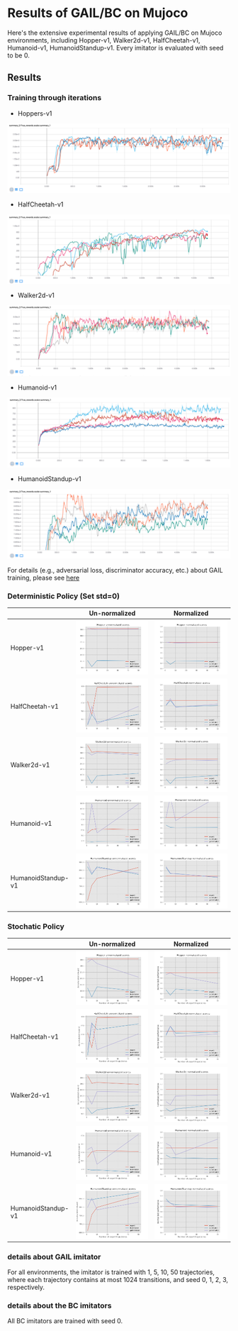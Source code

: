 # Results of GAIL/BC on Mujoco

Here's the extensive experimental results of applying GAIL/BC on Mujoco environments, including 
Hopper-v1, Walker2d-v1, HalfCheetah-v1, Humanoid-v1, HumanoidStandup-v1. Every imitator is evaluated with seed to be 0.

## Results

### Training through iterations

- Hoppers-v1
<img src='hopper-training.png'> 

- HalfCheetah-v1
<img src='halfcheetah-training.png'> 

- Walker2d-v1
<img src='walker2d-training.png'> 

- Humanoid-v1
<img src='humanoid-training.png'> 

- HumanoidStandup-v1
<img src='humanoidstandup-training.png'> 

For details (e.g., adversarial loss, discriminator accuracy, etc.) about GAIL training, please see [here](https://drive.google.com/drive/folders/1nnU8dqAV9i37-_5_vWIspyFUJFQLCsDD?usp=sharing)

### Deterministic Policy (Set std=0)
|   | Un-normalized | Normalized |
|---|---|---|
| Hopper-v1 | <img src='Hopper-unnormalized-deterministic-scores.png'> | <img src='Hopper-normalized-deterministic-scores.png'> |
| HalfCheetah-v1 | <img src='HalfCheetah-unnormalized-deterministic-scores.png'> | <img src='HalfCheetah-normalized-deterministic-scores.png'> |
| Walker2d-v1 | <img src='Walker2d-unnormalized-deterministic-scores.png'> | <img src='Walker2d-normalized-deterministic-scores.png'> |
| Humanoid-v1 | <img src='Humanoid-unnormalized-deterministic-scores.png'> | <img src='Humanoid-normalized-deterministic-scores.png'> |
| HumanoidStandup-v1 | <img src='HumanoidStandup-unnormalized-deterministic-scores.png'> | <img src='HumanoidStandup-normalized-deterministic-scores.png'> |

### Stochatic Policy 
|   | Un-normalized | Normalized |
|---|---|---|
| Hopper-v1 | <img src='Hopper-unnormalized-stochastic-scores.png'> | <img src='Hopper-normalized-stochastic-scores.png'> |
| HalfCheetah-v1 | <img src='HalfCheetah-unnormalized-stochastic-scores.png'> | <img src='HalfCheetah-normalized-stochastic-scores.png'> |
| Walker2d-v1 | <img src='Walker2d-unnormalized-stochastic-scores.png'> | <img src='Walker2d-normalized-stochastic-scores.png'> |
| Humanoid-v1 | <img src='Humanoid-unnormalized-stochastic-scores.png'> | <img src='Humanoid-normalized-stochastic-scores.png'> |
| HumanoidStandup-v1 | <img src='HumanoidStandup-unnormalized-stochastic-scores.png'> | <img src='HumanoidStandup-normalized-stochastic-scores.png'> |

### details about GAIL imitator

For all environments, the 
imitator is trained with 1, 5, 10, 50 trajectories, where each trajectory contains at most 
1024 transitions, and seed 0, 1, 2, 3, respectively.

### details about the BC imitators

All BC imitators are trained with seed 0.
